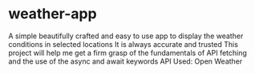 # weather-app
A simple beautifully crafted and easy to use app to display the weather conditions in selected locations
It is always accurate and trusted
This project will help me get a firm grasp of the fundamentals of API fetching and the use of the async and await keywords
API Used: Open Weather

